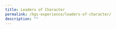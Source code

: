 ```yaml
---
title: Leaders of Character
permalink: /hgs-experience/leaders-of-character/
description: ""
---
```

